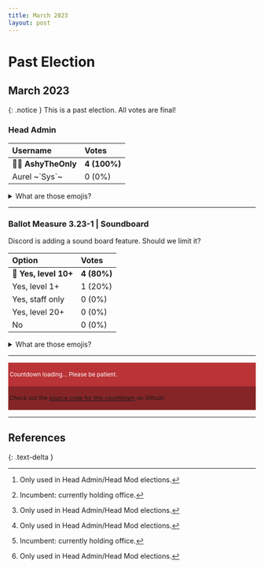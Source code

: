 ```yaml
---
title: March 2023
layout: post
---
```


# Past Election
## March 2023

{: .notice }
This is a past election. All votes are final!

### Head Admin

| Username | Votes |
| :--- | :--- |
| 🛝✅ **AshyTheOnly** | **4 (100%)** |
| Aurel ~\`Sys\`~ | 0 (0%) |

<details markdown="block">
  <summary>
    What are those emojis?
  </summary>
  {: .text-delta }
I'm glad you asked!

- A 🛝 emoji means that the election is or was a landslide. This is awarded if the option has over 90% of the vote.
- A ✅ emoji indicates the winner of the election.
- A 🔨 emoji means that the user [^1] is incumbent[^2].
- A 🏳️ emoji means that the user [^1] conceded before polls closed.
</details>

<hr>

### Ballot Measure 3.23-1 | Soundboard
Discord is adding a sound board feature. Should we limit it?

| Option | Votes |
| :--- | :--- |
| **💠 Yes, level 10+** | **4 (80%)** |
| Yes, level 1+ | 1 (20%) |
| Yes, staff only | 0 (0%) |
| Yes, level 20+ | 0 (0%) |
| No | 0 (0%) |

<details markdown="block">
  <summary>
    What are those emojis?
  </summary>
  {: .text-delta }
I'm glad you asked!

- A 🛝 emoji means that the election is or was a landslide. This is awarded if the option has over 90% of the vote.
- A ✅ emoji indicates the winner of the election.
- A 🔨 emoji means that the user [^1] is incumbent[^2].
- A 🏳️ emoji means that the user [^1] conceded before polls closed.
</details>

<hr>

<div style="background-color:#ba3336; padding-top:3px; padding-bottom:3px; padding-left:3px; padding-right:3px;">
    <p style="color: white;" id="closein"></p>
    <p style="color: white;" id="count"></p>
    <p style="color: white;" id="wait"><small>Countdown loading... Please be patient.</small></p>
</div>
<script>
    var countDownDate = new Date("Mar 26, 2023 17:50:00").getTime();
    const wait = document.getElementById("wait");
    const closein = document.getElementById("closein");
    const count = document.getElementById("count");
    var x = setInterval(function(){
        var now = new Date().getTime();
        var distance = countDownDate - now;
        var days = Math.floor(distance / (1000 * 60 * 60 * 24));
        var hours = Math.floor((distance % (1000 * 60 * 60 * 24)) / (1000 * 60 * 60));
        var minutes = Math.floor((distance % (1000 * 60 * 60)) / (1000 * 60));
        var seconds = Math.floor((distance % (1000 * 60)) / 1000);
        count.innerHTML = "<b>" + hours + "h " + minutes + "m " + seconds + "s " + "</b>";
        closein.innerHTML = "Polls close in:";
        wait.remove();
        if (distance < 0){
            clearInterval(x);
            count.innerHTML = "POLLS CLOSED";
            closein.remove();
        }
    }, 1000);
</script>
<div style="background-color:#862527; padding-top:3px; padding-bottom:3px; padding-left:3px; padding-right:3px;">
    <p><small>Check out the <a href="https://github.com/katiebuilder/goofballtheater/blob/2a66ce77de1ffbfd15ef72c42fe9a97f91b2c284/_elections/march2023.markdown?plain=1#LL65-L65C9">source code for this countdown</a> on Github!</small></p>
</div>

<hr>

## References
{: .text-delta }

[^1]: Only used in Head Admin/Head Mod elections.

[^2]: Incumbent: currently holding office.
